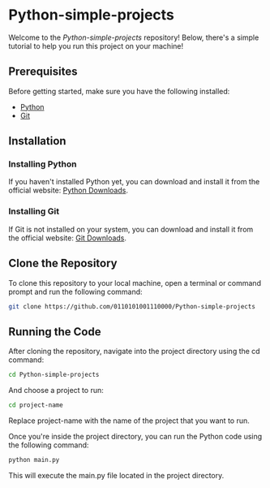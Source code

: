 # Python-simple-projects

Welcome to the *Python-simple-projects* repository!
Below, there's a simple tutorial to help you run this project on your machine!

## Prerequisites

Before getting started, make sure you have the following installed:

- [Python](https://www.python.org/downloads/)
- [Git](https://git-scm.com/downloads/)

## Installation

### Installing Python

If you haven't installed Python yet, you can download and install it from the official website: [Python Downloads](https://www.python.org/downloads/).

### Installing Git

If Git is not installed on your system, you can download and install it from the official website: [Git Downloads](https://git-scm.com/downloads/).

## Clone the Repository

To clone this repository to your local machine, open a terminal or command prompt and run the following command:

```bash
git clone https://github.com/0110101001110000/Python-simple-projects
```

## Running the Code

After cloning the repository, navigate into the project directory using the cd command:

```bash
cd Python-simple-projects
```

And choose a project to run:

```bash
cd project-name
```

Replace project-name with the name of the project that you want to run.

Once you're inside the project directory, you can run the Python code using the following command:

```bash
python main.py
```

This will execute the main.py file located in the project directory.
